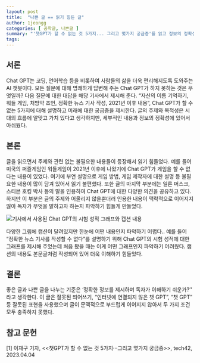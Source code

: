 ```yaml
---
layout: post
title:  "나쁜 글 == 읽기 힘든 글"
author: 1jeongg
categories: [ 공학글, 나쁜글 ]
summary: "'챗GPT가 할 수 없는 것 5가지... 그리고 몇가지 궁금증'를 읽고 정보의 정확성, 문법적으로 아쉬웠던 점에 대해 정리했습니다."
tags: 
---
```



## 서론

Chat GPT는 코딩, 언어학습 등을 비롯하여 사람들의 삶을 더욱 편리해지도록 도와주는 AI
챗봇이다. 모든 질문에 대해 명쾌하게 답변해 주는 Chat GPT가 하지 못하는 것은
무엇일까? 다음 질문에 대한 대답을 해당 기사에서 제시해 준다. “자신의 이름 기억하기,
워들 게임, 처방약 조언, 정확한 뉴스 기사 작성, 2021년 이후 내용”, Chat GPT가 할 수 없는
5가지에 대해 설명하고 미래에 대한 궁금증을 제시한다. 글의 주제와 목적성은 시대의
흐름에 알맞고 가치 있다고 생각하지만, 세부적인 내용과 정보의 정확성에 있어서
아쉬웠다.


## 본론

글을 읽으면서 주제와 관련 없는 불필요한 내용들이 등장해서 읽기 힘들었다. 예를 들어
미국의 퍼즐게임인 워들게임이 2021년 이후에 나왔기에 Chat GPT가 게임을 할 수 없다는
내용이 있었다. 여기에 부연 설명으로 게임 방법, 게임 제작자에 대한 설명 등 불필요한
내용이 많이 담겨 있어서 읽기 불편했다. 또한 글의 마지막 부분에는 일론 머스크, 스티븐
호킹 박사 등의 말을 인용하여 Chat GPT에 대한 다양한 의견을 공유하고 있다. 하지만 이
부분은 글의 주제와 어울리지 않을뿐더러 인용한 내용이 맥락적으로 이어지지 않아 독자가
무엇을 말하고자 하는지 파악하기 힘들게 만들었다.

![기사에서 사용된 Chat GPT의 시험 성적 그래프와 캡션 내용]({{site.baseurl}}/assets/images/bad-graph.png)

다양한 그림에 캡션이 달려있지만 한눈에 어떤 내용인지 파악하기 어렵다.. 예를 들어
“정확한 뉴스 기사를 작성할 수 없다”를 설명하기 위해 Chat GPT의 시험 성적에 대한
그래프를 제시해 주었는데 처음 봤을 때는 이게 어떤 그래프인지 파악하기 어려웠다.
캡션의 내용도 본문글처럼 작성되어 있어 더욱 이해하기 힘들었다.

## 결론

좋은 글과 나쁜 글을 나누는 기준은 ‘정확한 정보를 제시하며 독자가 이해하기 쉬운가?’’
라고 생각한다. 이 글은 잘못된 띄어쓰기, “인터넷에 연결되지 않은 챗 GPT”, “챗 GPT” 등
잘못된 표현을 사용했으며 글이 문맥적으로 부드럽게 이어지지 않아서 두 가지 조건 모두
충족하지 못했다.

## 참고 문헌
[1] 이재구 기자, <<챗GPT가 할 수 없는 것 5가지···그리고 몇가지 궁금증>>, tech42,
2023.04.04
